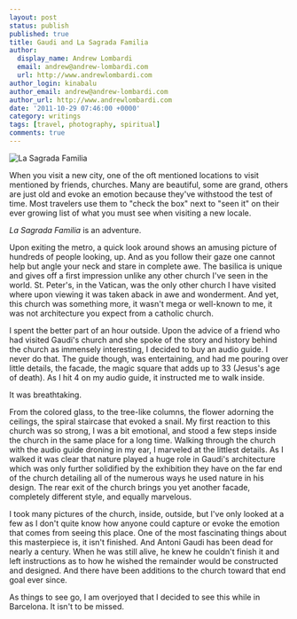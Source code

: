 ```yaml
---
layout: post
status: publish
published: true
title: Gaudi and La Sagrada Familia
author:
  display_name: Andrew Lombardi
  email: andrew@andrew-lombardi.com
  url: http://www.andrewlombardi.com
author_login: kinabalu
author_email: andrew@andrew-lombardi.com
author_url: http://www.andrewlombardi.com
date: '2011-10-29 07:46:00 +0000'
category: writings
tags: [travel, photography, spiritual]
comments: true
---
```


![La Sagrada Familia](http://andrew-lombardi.com/wp-content/uploads/2011/10/IMG_5257.jpg)

When you visit a new city, one of the oft mentioned locations to visit
mentioned by friends, churches. Many are beautiful, some are grand,
others are just old and evoke an emotion because they've withstood the
test of time. Most travelers use them to "check the box" next to "seen
it" on their ever growing list of what you must see when visiting a new
locale.

*La Sagrada Familia* is an adventure.

<!--more-->

Upon exiting the metro, a quick look around shows an amusing picture of
hundreds of people looking, up. And as you follow their gaze one cannot
help but angle your neck and stare in complete awe. The basilica is
unique and gives off a first impression unlike any other church I've
seen in the world. St. Peter's, in the Vatican, was the only other
church I have visited where upon viewing it was taken aback in awe and
wonderment. And yet, this church was something more, it wasn't mega or
well-known to me, it was not architecture you expect from a catholic
church.

I spent the better part of an hour outside. Upon the advice of a friend
who had visited Gaudi's church and she spoke of the story and history
behind the church as immensely interesting, I decided to buy an audio
guide. I never do that. The guide though, was entertaining, and had me
pouring over little details, the facade, the magic square that adds up
to 33 (Jesus's age of death). As I hit 4 on my audio guide, it
instructed me to walk inside.

It was breathtaking.

From the colored glass, to the tree-like columns, the flower adorning
the ceilings, the spiral staircase that evoked a snail. My first
reaction to this church was so strong, I was a bit emotional, and stood
a few steps inside the church in the same place for a long time. Walking
through the church with the audio guide droning in my ear, I marveled at
the littlest details. As I walked it was clear that nature played a huge
role in Gaudi's architecture which was only further solidified by the
exhibition they have on the far end of the church detailing all of the
numerous ways he used nature in his design. The rear exit of the church
brings you yet another facade, completely different style, and equally
marvelous.

I took many pictures of the church, inside, outside, but I've only
looked at a few as I don't quite know how anyone could capture or evoke
the emotion that comes from seeing this place. One of the most
fascinating things about this masterpiece is, it isn't finished. And
Antoni Gaudi has been dead for nearly a century. When he was still
alive, he knew he couldn't finish it and left instructions as to how he
wished the remainder would be constructed and designed. And there have
been additions to the church toward that end goal ever since.

As things to see go, I am overjoyed that I decided to see this while in
Barcelona. It isn't to be missed.
